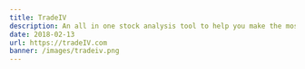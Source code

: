 ```yaml
---
title: TradeIV
description: An all in one stock analysis tool to help you make the most effecient trades. I built this during the pandemic era when everyone became a "professional stock trader".  I needed an app that gives me all the information about my stocks on my watch list in a quick and effecient manner.  This App was built in ReactJS and had a monetization model until I decided to give it away for free. Give it a try!
date: 2018-02-13
url: https://tradeIV.com
banner: /images/tradeiv.png
---
```

